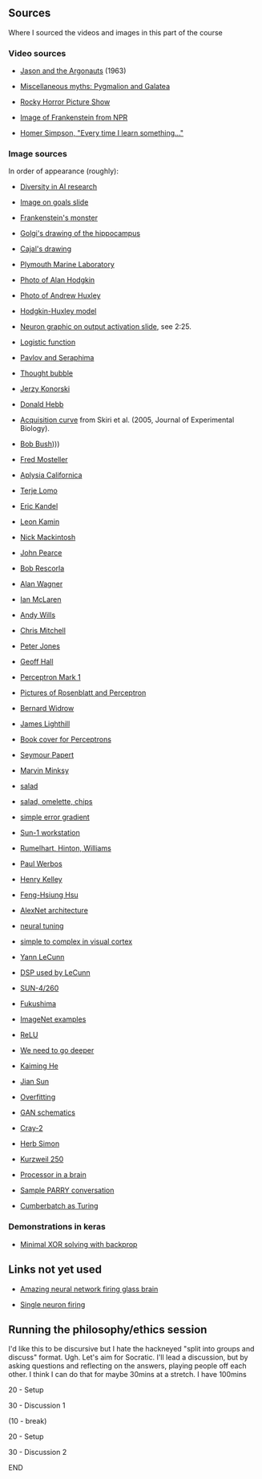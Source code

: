 ## Sources

Where I sourced the videos and images in this part of the course

### Video sources

- [Jason and the Argonauts](https://www.youtube.com/watch?v=Vk2iXkIH2xE) (1963)

- [Miscellaneous myths: Pygmalion and Galatea](https://www.youtube.com/watch?v=lH1yMnoOD_8)

- [Rocky Horror Picture Show](https://www.youtube.com/watch?v=LGzc0pIjHqw)

- [Image of Frankenstein from NPR](https://knpr.org/npr/2018-01/see-famous-monster-come-alive-frankenstein-1818-text)

- [Homer Simpson, "Every time I learn something..."](https://www.youtube.com/watch?v=MNeWZwUn3x0)

### Image sources

In order of appearance (roughly):

- [Diversity in AI research](https://www.nesta.org.uk/feature/12-women-ai/)

- [Image on goals slide](https://www.itprotoday.com/sites/itprotoday.com/files/Neural_network.jpg)

- [Frankenstein's monster](https://en.wikipedia.org/wiki/Frankenstein%27s_monster#/media/File:Frankenstein,_or_the_Modern_Prometheus_(Revised_Edition,_1831)_Creature.jpg)

- [Golgi's drawing of the hippocampus](https://upload.wikimedia.org/wikipedia/commons/5/5e/Golgi_Hippocampus.jpg)

- [Cajal's drawing](https://en.wikipedia.org/wiki/Neuron#/media/File:PurkinjeCell.jpg)

- [Plymouth Marine Laboratory](https://twitter.com/ajwills72/status/1274308573439365120/photo/1)

- [Photo of Alan Hodgkin](https://en.wikipedia.org/wiki/Alan_Hodgkin#/media/File:Alan_Lloyd_Hodgkin_nobel.jpg)

- [Photo of Andrew Huxley](https://en.wikipedia.org/wiki/Andrew_Huxley#/media/File:Andrew_Fielding_Huxley_nobel.jpg)

- [Hodgkin-Huxley model](https://en.wikipedia.org/wiki/Hodgkin%E2%80%93Huxley_model)

- [Neuron graphic on output activation slide](https://www.youtube.com/watch?v=8IFoUWb8kLQ), see 2:25. 

- [Logistic function](https://en.wikipedia.org/wiki/Logistic_function)

- [Pavlov and Seraphima](https://en.wikipedia.org/wiki/Ivan_Pavlov#/media/File:%D0%9F%D0%BE%D1%80%D1%82%D1%80%D0%B5%D1%82._%D0%9F%D0%B0%D0%B2%D0%BB%D0%BE%D0%B2_%D0%98.%D0%9F._%D0%B8_%D0%B5%D0%B3%D0%BE_%D0%B1%D1%83%D0%B4%D1%83%D1%89%D0%B0%D1%8F_%D1%81%D1%83%D0%BF%D1%80%D1%83%D0%B3%D0%B0_%D0%A1.%D0%92._%D0%9A%D0%B0%D1%80%D1%87%D0%B5%D0%B2%D1%81%D0%BA%D0%B0%D1%8F._%D0%98%D1%8E%D0%BB%D1%8C1880%D0%B3(c)%D0%90.%D0%AF%D1%81%D0%B2%D0%BE%D0%B8%D0%BD._(pavlovs_museum).jpg)

- [Thought bubble](https://www.seekpng.com/png/detail/771-7713174_thought-bubble-thinking-bubble-png.png)

- [Jerzy Konorski](https://en.wikipedia.org/wiki/Jerzy_Konorski#/media/File:Jerzy_Konorski.jpg)

- [Donald Hebb](https://en.wikipedia.org/wiki/Donald_O._Hebb#/media/File:Donald_Hebb.gif)

- [Acquisition curve](https://www.researchgate.net/publication/8036457_Associative_learning_of_plant_odorants_activating_the_same_or_different_receptor_neurones_in_the_moth_Heliothis_virescens/download) from Skiri et al. (2005, Journal of Experimental Biology). 

- [Bob Bush](https://www.sas.upenn.edu/psych/history/bushtext.htm))))

- [Fred Mosteller](https://www.azquotes.com/quote/989087)

- [Aplysia Californica](https://en.wikipedia.org/wiki/California_sea_hare#/media/File:Aplysia_californica.jpg)

- [Terje Lomo](https://www.uniforum.uio.no/nyheter/2003/08/professor-terje-loemo-tildelt-anders-jahres-store-medisinske-pris.html?vrtx=email-a-friend)

- [Eric Kandel](https://upload.wikimedia.org/wikipedia/commons/thumb/c/ca/Eric_Kandel_01.JPG/1024px-Eric_Kandel_01.JPG)

- [Leon Kamin](https://upload.wikimedia.org/wikipedia/en/a/a5/Leon_Kamin.jpg)

- [Nick Mackintosh](https://www.psychol.cam.ac.uk/news/professor-nicholas-mackintosh)

- [John Pearce](https://www.cardiff.ac.uk/people/view/1175169-pearce-john)

- [Bob Rescorla](https://www.bestmastersinpsychology.com/30-most-influential-psychologists-working-today/)

- [Alan Wagner](https://pagesped.cahuntsic.ca/sc_sociales/psy/introsite/lexique/definitionsw.htm)

- [Ian McLaren](http://psychology.exeter.ac.uk/staff/profile/index.php?web_id=Ian_McLaren)

- [Andy Wills](https://www.plymouth.ac.uk/staff/andy-wills)

- [Chris Mitchell](https://www.plymouth.ac.uk/staff/christopher-mitchell)

- [Peter Jones](https://www.researchgate.net/profile/Peter-Jones-57)

- [Geoff Hall](https://duckduckgo.com/?q=geoff+hall+psychology&t=ffab&iax=images&ia=images&iai=https%3A%2F%2Fwww.york.ac.uk%2Fmedia%2Fpsychology%2Fimages%2Fpeople%2Femeritus-faculty%2FGeoff%2520200x300.jpg)

- [Perceptron Mark 1](https://upload.wikimedia.org/wikipedia/en/5/52/Mark_I_perceptron.jpeg)

- [Pictures of Rosenblatt and Perceptron](https://fiascodata.blogspot.com/2018/05/a-computer-program-is-said-tolearn-from.html)

- [Bernard Widrow](https://en.wikipedia.org/wiki/Bernard_Widrow#/media/File:Widrow_with_Adaline.svg)

- [James Lighthill](https://en.wikipedia.org/wiki/James_Lighthill)

- [Book cover for Perceptrons](https://www.amazon.co.uk/perceptrons-introduction-computational-geometry-expanded/dp/0262631113)

- [Seymour Papert](https://en.wikipedia.org/wiki/Seymour_Papert)

- [Marvin Minksy](https://en.wikipedia.org/wiki/Marvin_Minsky)

- [salad](https://totsfamily.com/green-salad-recipe-homemade-honey-mustard-dressing/)

- [salad, omelette, chips](https://www.tripadvisor.com/LocationPhotoDirectLink-g1190956-d6102631-i300833541-Restaurante_O_Farolim-Ponta_do_Pargo_Calheta_Madeira_Madeira_Islands.html)

- [simple error gradient](https://www.desmos.com/calculator)

- [Sun-1 workstation](https://en.wikipedia.org/wiki/Sun-1)

- [Rumelhart, Hinton, Williams](https://aiws.net/the-history-of-ai/aiws-house/page/2/)

- [Paul Werbos](https://en.wikipedia.org/wiki/Paul_Werbos)

- [Henry Kelley](https://www.gwern.net/docs/ai/1989-cliff.pdf)

- [Feng-Hsiung Hsu](https://www.chessprogramming.org/images/thumb/d/d8/5-2_and_3-1.Hsu.WCCC.Edmonton.1989.102645331.NEWBORN.lg.jpg/320px-5-2_and_3-1.Hsu.WCCC.Edmonton.1989.102645331.NEWBORN.lg.jpg)

- [AlexNet architecture](https://www.researchgate.net/figure/Scheme-of-the-AlexNet-network-used_fig1_320052364)

- [neural tuning](http://proprofs-cdn.s3.amazonaws.com/images/FC/user_images/1406217/9987848416.png)

- [simple to complex in visual cortex](https://www.frontiersin.org/files/Articles/96694/fncom-08-00135-HTML/image_m/fncom-08-00135-g001.jpg)

- [Yann LeCunn](https://en.wikipedia.org/wiki/Yann_LeCun)

- [DSP used by LeCunn](http://www.akramz.space/posts/digit_recognizer/)

- [SUN-4/260](http://computermuseum.informatik.uni-stuttgart.de/dev/sun4_260/)

- [Fukushima](https://labelyourdata.com/articles/history-of-machine-learning-how-did-it-all-start)

- [ImageNet examples](http://i.bnet.com/blogs/screen-shot-2012-11-21-at-82123-am.png)

- [ReLU](https://medium.com/ai%C2%B3-theory-practice-business/the-rectified-linear-unit-relu-and-kaiming-initialization-4c7a981dfd21)

- [We need to go deeper](https://www.moillusions.com/stereograms-inspired-film-inception/)

- [Kaiming He](http://kaiminghe.com/)

- [Jian Sun](http://www.jiansun.org/)

- [Overfitting](https://medium.com/greyatom/what-is-underfitting-and-overfitting-in-machine-learning-and-how-to-deal-with-it-6803a989c76)

- [GAN schematics](https://arxiv.org/pdf/1902.01824v1.pdf)

- [Cray-2](https://upload.wikimedia.org/wikipedia/commons/8/81/Cray2.jpg)

- [Herb Simon](https://www.thefamouspeople.com/profiles/herbert-simon-293.php)

- [Kurzweil 250](http://b.matrixsynth.com/2013/04/kurzweil-250.html)

- [Processor in a brain](https://1721181113.rsc.cdn77.org/data/images/full/31123/brain-computer-interfaces-ethics-that-policymakers-and-companies-should-consider.jpg)

- [Sample PARRY conversation](https://yakbots.com/chatbot-history-the-parry-chatbot/)

- [Cumberbatch as Turing](https://abcnews.go.com/Technology/imitation-game-life-legacy-alan-turing/story?id=27081472)

### Demonstrations in keras

- [Minimal XOR solving with backprop](https://github.com/conwayok/keras-xor-example/blob/master/keras-xor-example/train.py)


## Links not yet used





- [Amazing neural network firing glass brain](https://www.youtube.com/watch?v=xRwW9tNQqDw)

- [Single neuron firing](https://www.youtube.com/watch?v=lhkK6jURljs)

## Running the philosophy/ethics session

I'd like this to be discursive but I hate the hackneyed "split into groups and discuss" format. Ugh. Let's aim for Socratic. I'll lead a discussion, but by asking questions and reflecting on the answers, playing people off each other. I think I can do that for maybe 30mins at a stretch. I have 100mins

20 - Setup

30 - Discussion 1

(10 - break)

20 - Setup

30 - Discussion 2

END

